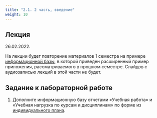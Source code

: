 ```yaml
---
title: "2.1. 2 часть, введение"
weight: 10
---
```


## Лекция

26.02.2022.

На лекции будет повторение материалов 1 семестра на примере [информационной базы](../static/DepPart1.dt), в которой приведен расширенный пример приложения, рассматриваемого в прошлом семестре. Слайдов с аудиозаписью лекций в этой части не будет.

## Задание к лабораторной работе

1. Дополните информационную базу отчетами «Учебная работа» и «Учебная нагрузка по курсам и дисциплинам» по форме из [индивидуального плана](../static/ИП_доцент_new.docx).
